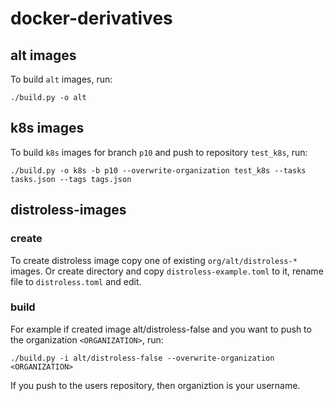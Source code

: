 # docker-derivatives

## alt images
To build `alt` images, run:
```
./build.py -o alt
```

## k8s images
To build `k8s` images for branch `p10` and push to repository `test_k8s`, run:
```
./build.py -o k8s -b p10 --overwrite-organization test_k8s --tasks tasks.json --tags tags.json
```

## distroless-images
### create
To create distroless image copy one of existing `org/alt/distroless-*` images.
Or create directory and copy `distroless-example.toml` to it, rename file to
`distroless.toml` and edit.

### build
For example if created image alt/distroless-false and you want to push to
the organization `<ORGANIZATION>`, run:
```
./build.py -i alt/distroless-false --overwrite-organization <ORGANIZATION>
```
If you push to the users repository, then organiztion is your username.
